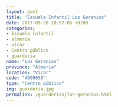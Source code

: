 ```yaml
---
layout: post
title: "Escuela Infantil Los Geranios"
date: 2017-09-20 20:57:05 +0200
categories:
- Escuela Infantil
- almeria
- vicar
- Centro público
- guarderia
name: "Los Geranios"
province: "Almería"
location: "Vicar"
code: "4009058"
type: "Centro público"
img: guarderia.jpg
permalink: /guarderias/los-geranios.html
---
```

